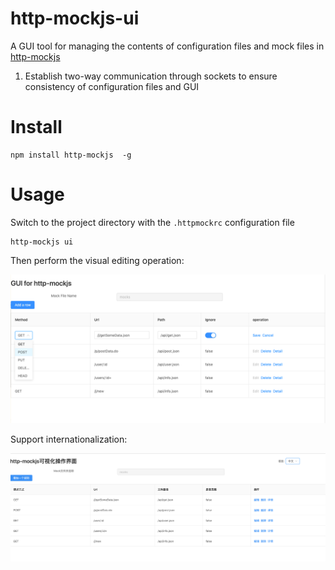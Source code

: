 # http-mockjs-ui

A GUI tool for managing the contents of configuration files and mock files in [http-mockjs](https://github.com/brizer/http-mocker)

1. Establish two-way communication through sockets to ensure consistency of configuration files and GUI

# Install

```
npm install http-mockjs  -g
```

# Usage
Switch to the project directory with the `.httpmockrc` configuration file

```
http-mockjs ui

```

Then perform the visual editing operation:

![](https://raw.githubusercontent.com/brizer/graph-bed/master/img/20190605142856.png)

Support internationalization:

![](https://raw.githubusercontent.com/brizer/graph-bed/master/img/20190606135409.png)
